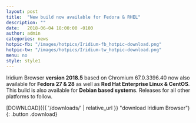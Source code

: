 ```yaml
---
layout: post
title:  "New build now available for Fedora & RHEL"
description: ""
date:   2018-06-04 18:00:00 -0100
author:	admin
categories: news
hotpic-fb: "/images/hotpics/Iridium-fb_hotpic-download.png"
hotpic-tw: "/images/hotpics/Iridium-tw_hotpic-download.png"
menu: no
style: style1
---
```


Iridium Browser **version 2018.5** based on Chromium 67.0.3396.40 now also available for **Fedora 27 & 28** as well as **Red Hat Enterprise Linux & CentOS**.   
This build is also available for **Debian based systems**. Releases for all other platforms to follow.    
    
[DOWNLOAD]({{ '/downloads/' | relative_url }} "download Iridium Browser"){: .button .download}     
